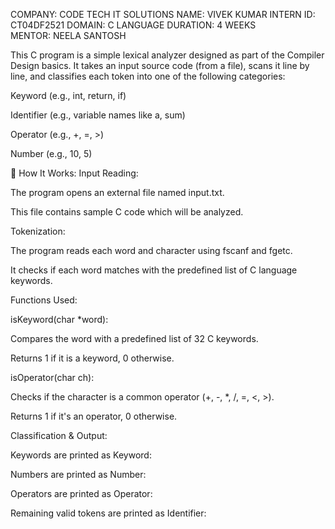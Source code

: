 COMPANY: CODE TECH IT SOLUTIONS
NAME: VIVEK KUMAR 
INTERN ID: CT04DF2521
DOMAIN: C LANGUAGE 
DURATION: 4 WEEKS
MENTOR: NEELA SANTOSH

This C program is a simple lexical analyzer designed as part of the Compiler Design basics. It takes an input source code (from a file), scans it line by line, and classifies each token into one of the following categories:

Keyword (e.g., int, return, if)

Identifier (e.g., variable names like a, sum)

Operator (e.g., +, =, >)

Number (e.g., 10, 5)

🧠 How It Works:
Input Reading:

The program opens an external file named input.txt.

This file contains sample C code which will be analyzed.

Tokenization:

The program reads each word and character using fscanf and fgetc.

It checks if each word matches with the predefined list of C language keywords.

Functions Used:

isKeyword(char *word):

Compares the word with a predefined list of 32 C keywords.

Returns 1 if it is a keyword, 0 otherwise.

isOperator(char ch):

Checks if the character is a common operator (+, -, *, /, =, <, >).

Returns 1 if it's an operator, 0 otherwise.

Classification & Output:

Keywords are printed as Keyword: <word>

Numbers are printed as Number: <value>

Operators are printed as Operator: <symbol>

Remaining valid tokens are printed as Identifier: <name>

